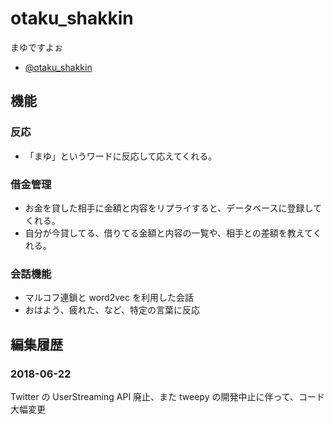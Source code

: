 # otaku_shakkin

まゆですよぉ

- [@otaku_shakkin](https://twitter.com/otaku_shakkin)

## 機能

### 反応
* 「まゆ」というワードに反応して応えてくれる。

### 借金管理
* お金を貸した相手に金額と内容をリプライすると、データベースに登録してくれる。
* 自分が今貸してる、借りてる金額と内容の一覧や、相手との差額を教えてくれる。

### 会話機能
* マルコフ連鎖と word2vec を利用した会話
* おはよう、疲れた、など、特定の言葉に反応


## 編集履歴

### 2018-06-22
Twitter の UserStreaming API 廃止、また tweepy の開発中止に伴って、コード大幅変更
